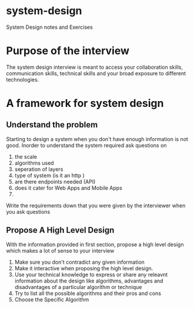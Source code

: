 # system-design
System Design notes and Exercises 

# Purpose of the interview 
The system design interview is meant to access your collaboration skills, communication skills, technical skills and your broad exposure to different technologies.

# A framework for system design
## Understand the problem
Starting to design a system when you don't have enough information is not good. Inorder to understand the system required ask questions on
1. the scale
2. algorithms used
3. seperation of layers
4. type of system (is it an http )
5. are there endpoints needed (API)
6. does it cater for Web Apps and Mobile Apps
7. 

Write the requirements down that you were given by the interviewer when you ask questions

## Propose A High Level Design
With the information provided in first section, propose a high level design which makes a lot of sense to your interview 
1. Make sure you don't contradict any given information
2. Make it interactive when proposing the high level design.
3. Use your technical knowledge to express or share any releavnt information about the design like algorithms, advantages and disadvantages of a particular algorithm or technique
4. Try to list all the possible algorithms and their pros and cons
5. Choose the Specific Algorithm
